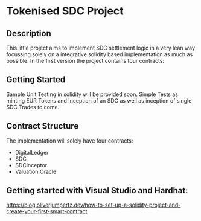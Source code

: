 # Tokenised SDC Project

## Description
This little project aims to implement SDC settlement logic in a very lean way focussing solely on a integrative solidity based implementation as much as possible.
In the first version the project contains four contracts:

## Getting Started
Sample Unit Testing in solidity will be provided soon.
Simple Tests as minting EUR Tokens and Inception of an SDC as well as inception of single SDC Trades to come.

## Contract Structure
The implementation will solely have four contracts:
* DigitalLedger
* SDC 
* SDCInceptor
* Valuation Oracle


## Getting started with Visual Studio and Hardhat:
https://blog.oliverjumpertz.dev/how-to-set-up-a-solidity-project-and-create-your-first-smart-contract

